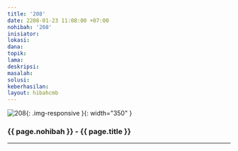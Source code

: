 ```yaml
---
title: '208'
date: 2208-01-23 11:08:00 +07:00
nohibah: '208'
inisiator:
lokasi:
dana:
topik:
lama:
deskripsi:
masalah:
solusi:
keberhasilan:
layout: hibahcmb
---
```


![208](/static/img/hibahcmb/208.png){: .img-responsive }{: width="350" }

### {{ page.nohibah }} - {{ page.title }}

---
